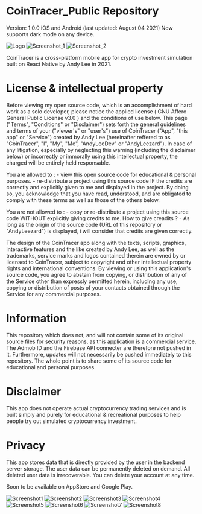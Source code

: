 # CoinTracer_Public Repository

Version: 1.0.0 iOS and Android (last updated: August 04 2021)
Now supports dark mode on any device.

![Logo](https://firebasestorage.googleapis.com/v0/b/cointracer-2fd86.appspot.com/o/icon_rounded.png?alt=media&token=1b73b603-bd27-4c83-b753-cc601e812806)
![Screenshot_1](https://firebasestorage.googleapis.com/v0/b/cointracer-2fd86.appspot.com/o/1_1242_2688.jpg?alt=media&token=74e8baa4-34ec-4a20-ba7c-d5d6131601af)
![Screenshot_2](https://firebasestorage.googleapis.com/v0/b/cointracer-2fd86.appspot.com/o/2_1242_2688.jpg?alt=media&token=da59a86a-358d-4754-bc49-be7c102fbb1a)

CoinTracer is a cross-platform mobile app for crypto investment simulation built on React Native by Andy Lee in 2021.

# License & intellectual property
Before viewing my open source code, which is an accomplishment of hard work as a solo developer, please notice the applied license ( GNU Affero General Public License v3.0 ) and the conditions of use below.
This page ("Terms", "Conditions" or "Disclaimer") sets forth the general guidelines and terms of your ("viewer's" or "user's") use of CoinTracer ("App", "this app" or "Service") created by Andy Lee (hereinafter reffered to as "CoinTracer", "I", "My", "Me", "AndyLeeDev" or "AndyLeezard").
In case of any litigation, especially by neglecting this warning (including the disclaimer below) or incorrectly or immorally using this intellectual property, the charged will be entirely held responsable.

You are allowed to :
    - view this open source code for educational & personal purposes.
    - re-distribute a project using this source code IF the credits are correctly and explicitly given to me and displayed in the project.
By doing so, you acknowledge that you have read, understood, and are obligated to comply with these terms as well as those of the others below.

You are not allowed to :
    - copy or re-distribute a project using this source code WITHOUT explicitly giving credits to me.
How to give creadits ?
    - As long as the origin of the source code (URL of this repository or "AndyLeezard") is displayed, i will consider that credits are given correctly.

The design of the CoinTracer app along with the texts, scripts, graphics, interactive features and the like created by Andy Lee, as well as the trademarks, service marks and logos contained therein are owned by or licensed to CoinTracer, subject to copyright and other intellectual property rights and international conventions. By viewing or using this application's source code, you agree to abstain from copying, or distribution of any of the Service other than expressly permitted herein, including any use, copying or distribution of posts of your contacts obtained through the Service for any commercial purposes.

# Information
This repository which does not, and will not contain some of its original source files for security reasons, as this application is a commercial service. The Admob ID and the Firebase API connecter are therefore not pushed in it. Furthermore, updates will not necessarily be pushed immediately to this repository. The whole point is to share some of its source code for educational and personal purposes.

# Disclaimer
This app does not operate actual cryptocurrency trading services and is built simply and purely for educational & recreational purposes to help people try out simulated cryptocurrency investment.

# Privacy
This app stores data that is directly provided by the user in the backend server storage. The user data can be permanently deleted on demand. All deleted user data is irrecoverable. You can delete your account at any time.

Soon to be available on AppStore and Google Play.

![Screenshot1](https://firebasestorage.googleapis.com/v0/b/cointracer-2fd86.appspot.com/o/Screenshot_1.png?alt=media&token=0f4a1849-ff7b-4c75-9665-36c0ab0b4811)
![Screenshot2](https://firebasestorage.googleapis.com/v0/b/cointracer-2fd86.appspot.com/o/Screenshot_2.png?alt=media&token=02ed1b55-65a7-4083-8301-de931fe9aca3)
![Screenshot3](https://firebasestorage.googleapis.com/v0/b/cointracer-2fd86.appspot.com/o/Screenshot_3.png?alt=media&token=6745c704-8d38-422a-b582-66ea878a838f)
![Screenshot4](https://firebasestorage.googleapis.com/v0/b/cointracer-2fd86.appspot.com/o/Screenshot_4.png?alt=media&token=9163fe35-98f9-48d4-b06b-454d99eda3e8)
![Screenshot5](https://firebasestorage.googleapis.com/v0/b/cointracer-2fd86.appspot.com/o/Screenshot_5.png?alt=media&token=f4fbd2fc-7252-478d-b34a-640b9ff5762b)
![Screenshot6](https://firebasestorage.googleapis.com/v0/b/cointracer-2fd86.appspot.com/o/Screenshot_6.png?alt=media&token=a712276c-381b-4e17-837d-980a2292817a)
![Screenshot7](https://firebasestorage.googleapis.com/v0/b/cointracer-2fd86.appspot.com/o/Screenshot_7.png?alt=media&token=26089228-f851-4cd6-872b-75cc8681db51)
![Screenshot8](https://firebasestorage.googleapis.com/v0/b/cointracer-2fd86.appspot.com/o/Screenshot_8.png?alt=media&token=b426412a-fdae-4e3e-a2f3-3f4eb77a28f6)
